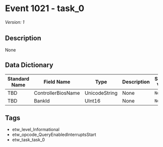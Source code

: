 # Event 1021 - task_0
###### Version: 1

## Description
None

## Data Dictionary
|Standard Name|Field Name|Type|Description|Sample Value|
|---|---|---|---|---|
|TBD|ControllerBiosName|UnicodeString|None|`None`|
|TBD|BankId|UInt16|None|`None`|

## Tags
* etw_level_Informational
* etw_opcode_QueryEnabledInterruptsStart
* etw_task_task_0